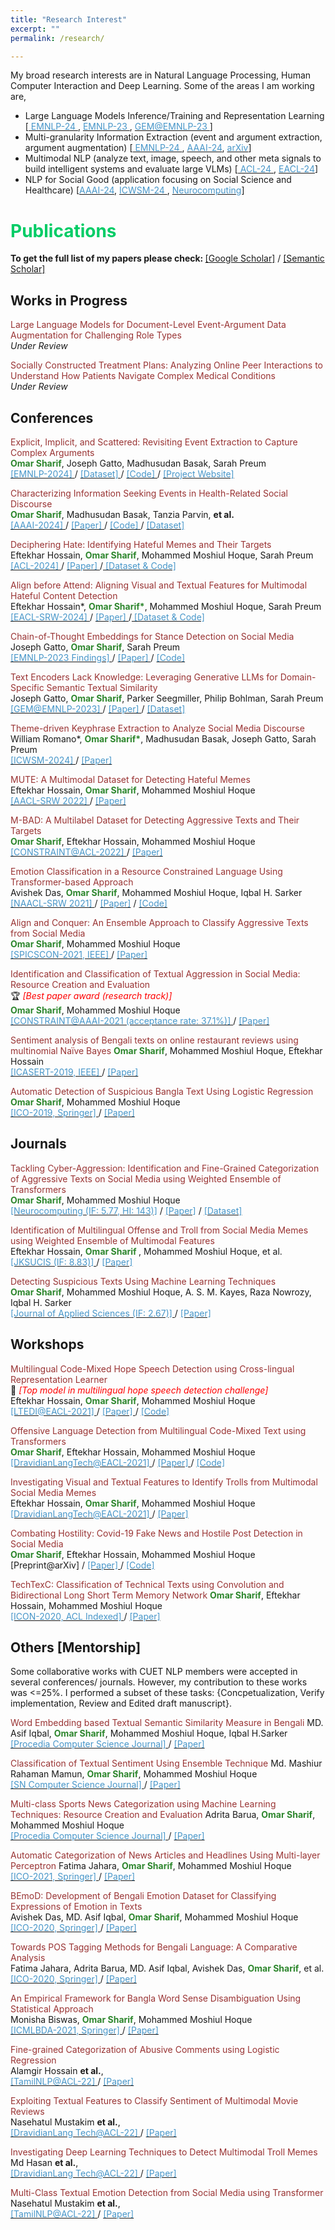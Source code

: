 ```yaml
---
title: "Research Interest"
excerpt: ""
permalink: /research/

---
```


My broad research interests are in Natural Language Processing, Human Computer Interaction and Deep Learning. Some of the areas I am working are,
 * Large Language Models Inference/Training and Representation Learning [[<font color="#4796C9"> EMNLP-24 </font>](https://omar-sharif03.github.io/DiscourseEE/), [<font color="#4796C9"> EMNLP-23 </font>](https://aclanthology.org/2023.findings-emnlp.273/), [<font color="#4796C9">GEM@EMNLP-23 </font>](https://aclanthology.org/2023.gem-1.23/)]
 * Multi-granularity Information Extraction (event and argument extraction, argument augmentation) [[<font color="#4796C9"> EMNLP-24 </font>](https://omar-sharif03.github.io/DiscourseEE/), [<font color="#4796C9">AAAI-24</font>](https://ojs.aaai.org/index.php/AAAI/article/view/30241), [<font color="#4796C9">arXiv</font>](https://arxiv.org/abs/2403.03304)]
 * Multimodal NLP (analyze text, image, speech, and other meta signals to build intelligent systems and evaluate large VLMs) [[<font color="#4796C9"> ACL-24 </font>](https://aclanthology.org/2024.acl-long.454/), [<font color="#4796C9">EACL-24</font>](https://aclanthology.org/2024.eacl-srw.12/)]
 * NLP for Social Good (application focusing on Social Science and Healthcare) [[<font color="#4796C9">AAAI-24</font>](https://ojs.aaai.org/index.php/AAAI/article/view/30241), [<font color="#4796C9"> ICWSM-24 </font>](https://ojs.aaai.org/index.php/ICWSM/article/view/31391/33551), [<font color="#4796C9">Neurocomputing</font>](https://www.sciencedirect.com/science/article/abs/pii/S0925231221018567)]

 
  
<!--
 * Large Language Models, Information Extraction, Multilingual and low‐resource NLP
 * Health Informatics, Social Computing [Objectionable (aggressive, abusive, fake, hate) content classification]
 * Multimodal NLP [utilize (linguistic, acoustic, visual) features to build intelligent systems)]

  ## <font color="#00cc66"> Research Statement </font>  
    Will write my research statement here.
  *<font color="#ff6633">Omar Sharif</font>*
-->

# <font color="#00cc66"> Publications </font> 

<b>To get the full list of my papers please check: </b>[[Google Scholar]](https://scholar.google.com/citations?hl=en&user=TBBRv2wAAAAJ&view_op=list_works&authuser=1&sortby=pubdate) / [[Semantic Scholar]](https://www.semanticscholar.org/author/Omar-Sharif/2073472600)

## <font > Works in Progress </font> 

<font color="#993333">Large Language Models for Document-Level Event-Argument Data Augmentation for Challenging Role Types</font>     
*<font >Under Review</font>* 

<font color="#993333">Socially Constructed Treatment Plans: Analyzing Online Peer Interactions to Understand How Patients Navigate Complex Medical Conditions</font>     
*<font >Under Review</font>*  

## <font> Conferences </font>
<font color="#993333">Explicit, Implicit, and Scattered: Revisiting Event Extraction to Capture Complex Arguments</font>     
<b><font color="#2d862d">Omar Sharif</font></b>, Joseph Gatto, Madhusudan Basak, Sarah Preum <br>
[<font color="#4796C9"> [EMNLP-2024] </font>](https://2024.emnlp.org/) / [<font color="#4796C9">[Dataset] </font>](https://github.com/omar-sharif03/DiscourseEE/tree/main/Data) / [<font color="#4796C9"> [Code] </font>](https://github.com/omar-sharif03/DiscourseEE/tree/main/Code) / [<font color="#4796C9"> [Project Website] </font>](https://omar-sharif03.github.io/DiscourseEE/)
 
 <font color="#993333"> Characterizing Information Seeking Events in Health-Related Social Discourse</font>  
 <b><font color="#2d862d">Omar Sharif</font></b>, Madhusudan Basak, Tanzia Parvin, <b>et al.</b>    
 [<font color="#4796C9"> [AAAI-2024] </font>](https://aaai.org/aaai-conference/call-for-the-special-track-on-ai-for-social-impact/) / [<font color="#4796C9">[Paper] </font>](https://ojs.aaai.org/index.php/AAAI/article/view/30241) / [<font   color="#4796C9"> [Code] </font>](https://github.com/omar-sharif03/AAAI-2024/tree/main/Codes) / [<font   color="#4796C9"> [Dataset] </font>](https://github.com/omar-sharif03/AAAI-2024/tree/main/AAAI-2024-Dataset)

 <font color="#993333"> Deciphering Hate: Identifying Hateful Memes and Their Targets</font>  
  Eftekhar Hossain, <b><font color="#2d862d">Omar Sharif</font></b>, Mohammed Moshiul Hoque, Sarah Preum  
  [<font color="#4796C9"> [ACL-2024] </font>](https://2024.aclweb.org/) / [<font color="#4796C9">[Paper] </font>](https://aclanthology.org/2024.acl-long.454/)/[<font color="#4796C9"> [Dataset & Code] </font>](https://github.com/eftekhar-hossain/Bengali-Hateful-Memes/tree/main/Deciphering-Hate%40ACL)

 <font color="#993333"> Align before Attend: Aligning Visual and Textual Features for Multimodal Hateful Content Detection </font>  
  Eftekhar Hossain*, <b><font color="#2d862d">Omar Sharif*</font></b>, Mohammed Moshiul Hoque, Sarah Preum  
  [<font color="#4796C9"> [EACL-SRW-2024] </font>](https://2024.eacl.org/) / [<font color="#4796C9">[Paper] </font>](https://aclanthology.org/2024.eacl-srw.12/)/[<font color="#4796C9"> [Dataset & Code] </font>](https://github.com/eftekhar-hossain/Bengali-Hateful-Memes)

 <font color="#993333"> Chain-of-Thought Embeddings for Stance Detection on Social Media</font>  
  Joseph Gatto, <b><font color="#2d862d">Omar Sharif</font></b>, Sarah Preum   
  [<font color="#4796C9"> [EMNLP-2023 Findings] </font>](https://2023.emnlp.org/) / [<font color="#4796C9">[Paper] </font>](https://aclanthology.org/2023.findings-emnlp.273/) / [<font   color="#4796C9"> [Code] </font>](https://github.com/JosephGatto/Chain-of-Thought-Embeddings)

 <font color="#993333"> Text Encoders Lack Knowledge: Leveraging Generative LLMs for Domain-Specific Semantic Textual Similarity</font>  
  Joseph Gatto, <b><font color="#2d862d">Omar Sharif</font></b>, Parker Seegmiller, Philip Bohlman, Sarah Preum   
 [<font color="#4796C9"> [GEM@EMNLP-2023] </font>](https://gem-benchmark.com/workshop) / [<font color="#4796C9">[Paper] </font>](https://aclanthology.org/2023.gem-1.23/) / [<font color="#4796C9"> [Dataset] </font>](https://github.com/Persist-Lab/Domain-Specific-STS) 
  
 <font color="#993333"> Theme-driven Keyphrase Extraction to Analyze Social Media Discourse</font>  
  William Romano*, <b><font color="#2d862d">Omar Sharif*</font></b>, Madhusudan Basak, Joseph Gatto, Sarah Preum  
  [<font color="#4796C9"> [ICWSM-2024] </font>](https://www.icwsm.org/2024/index.html/index.html) / [<font color="#4796C9">[Paper] </font>](https://ojs.aaai.org/index.php/ICWSM/article/view/31391/33551)

<!--

<font color="#993333"> MemoSen: A Multimodal Dataset for Sentiment Analysis of Memes</font>  
  Eftekhar Hossain, <b><font color="#2d862d">Omar Sharif</font></b>, Mohammed Moshiul Hoque  
  [<font color="#4796C9"> [LREC-2022] </font>](https://lrec2022.lrec-conf.org/en/) / [<font color="#4796C9">[Paper] </font>](http://www.lrec-conf.org/proceedings/lrec2022/pdf/2022.lrec-1.165.pdf)

-->

  <font color="#993333"> MUTE: A Multimodal Dataset for Detecting Hateful Memes</font>  
  Eftekhar Hossain, <b><font color="#2d862d">Omar Sharif</font></b>, Mohammed Moshiul Hoque  
  [<font color="#4796C9"> [AACL-SRW 2022] </font>](https://www.aacl2022.org/) / [<font color="#4796C9">[Paper] </font>](https://aclanthology.org/2022.aacl-srw.5/)
  
  <font color="#993333"> M-BAD: A Multilabel Dataset for Detecting Aggressive Texts and Their Targets </font>  
  <b><font color="#2d862d">Omar Sharif</font></b>, Eftekhar Hossain, Mohammed Moshiul Hoque  
  [<font color="	#4796C9"> [CONSTRAINT@ACL-2022] </font>](https://lcs2.iiitd.edu.in/CONSTRAINT-2022/) / [<font color="#4796C9">[Paper] </font>](https://aclanthology.org/2022.constraint-1.9/)
 
  <font color="#993333"> Emotion Classification in a Resource Constrained Language Using Transformer-based Approach </font>  
  Avishek Das, <b><font color="#2d862d">Omar Sharif</font></b>, Mohammed Moshiul Hoque, Iqbal H. Sarker   
  [<font color="#4796C9"> [NAACL-SRW 2021] </font>](https://naacl2021-srw.github.io/) / [<font color="#4796C9">[Paper]</font>](https://aclanthology.org/2021.naacl-srw.19/) / [<font color="#4796C9"> [Code] </font>](https://github.com/omar-sharif03/NAACL-SRW-2021)
  
  <font color="#993333"> Align and Conquer: An Ensemble Approach to Classify Aggressive Texts from Social Media </font>    
  <b><font color="#2d862d">Omar Sharif</font></b>, Mohammed Moshiul Hoque    
  [<font color="#4796C9"> [SPICSCON-2021, IEEE] </font>](https://ieeexplore.ieee.org/xpl/conhome/9885262/proceeding) / [<font color="#4796C9">[Paper]     </font>](https://ieeexplore.ieee.org/abstract/document/9885420) 

 <font color="#993333"> Identification and Classification of Textual Aggression in Social Media: Resource Creation and Evaluation </font>     
  🏆 *<font color="#f00">[Best paper award (research track)]</font>*   
 <b><font color="#2d862d">Omar Sharif</font></b>, Mohammed Moshiul Hoque    
 [<font color="#4796C9"> [CONSTRAINT@AAAI-2021 (acceptance rate: 37.1%)] </font>](http://lcs2.iiitd.edu.in/CONSTRAINT-2021) / [<font color="#4796C9">[Paper] </font>](https://link.springer.com/chapter/10.1007%2F978-3-030-73696-5_2) 

<!--
 
 <font color="#993333"> SentiLSTM: A Deep Learning Approach for Sentiment Analysis of Restaurant Reviews</font> 
 Eftekhar Hossain, <b><font color="#2d862d">Omar Sharif</font></b>, Mohammed Moshiul Hoque, Iqbal H. Sarker   
 [<font color="#4796C9"> [HIS-2020, Springer] </font>](http://www.mirlabs.net/his20/) / [<font color="#4796C9">[Paper] </font>](https://arxiv.org/abs/2011.09684)

-->
 
 <font color="#993333">Sentiment analysis of Bengali texts on online restaurant reviews using multinomial Naïve Bayes</font> 
 <b><font color="#2d862d">Omar Sharif</font></b>, Mohammed Moshiul Hoque, Eftekhar Hossain   
 [<font color="#4796C9"> [ICASERT-2019, IEEE] </font>](https://ieeexplore.ieee.org/xpl/conhome/8931128/proceeding) / [<font color="#4796C9">[Paper] </font>](https://ieeexplore.ieee.org/abstract/document/8934655)

<!--
 
 <font color="#993333">Offline Bengali Handwritten Sentence Recognition Using BiLSTM and CTC Networks</font>  
  M. A. Muhaimin Sakib, <b><font color="#2d862d">Omar Sharif</font></b>, Mohammed Moshiul Hoque  
 [<font color="#4796C9"> [ICIoTCT 2020, Springer] </font>](http://iciotct2021.iaasse.org/index.html) / [<font color="#4796C9">[Paper] </font>](https://link.springer.com/chapter/10.1007/978-3-030-76736-5_15)
 
 -->  

 <font color="#993333">Automatic Detection of Suspicious Bangla Text Using Logistic Regression</font> 
 <b><font color="#2d862d">Omar Sharif</font></b>, Mohammed Moshiul Hoque    
 [<font color="#4796C9"> [ICO-2019, Springer] </font>](https://www.icico.info/ico-2019) / [<font color="#4796C9">[Paper] </font>](https://link.springer.com/chapter/10.1007/978-3-030-33585-4_57)        


## <font > Journals </font>  

<font color="#993333">Tackling Cyber-Aggression: Identification and Fine-Grained Categorization of Aggressive Texts on Social Media using Weighted Ensemble of Transformers  </font>                                            
<b><font color="#2d862d">Omar Sharif</font></b>, Mohammed Moshiul Hoque    
[<font color="#4796C9"> [Neurocomputing (IF: 5.77, HI: 143)]</font>](https://www.journals.elsevier.com/neurocomputing) / [<font color="#4796C9">[Paper]</font>](https://www.sciencedirect.com/science/article/abs/pii/S0925231221018567) / [<font color="#4796C9">[Dataset]</font>](https://github.com/omar-sharif03/BAD-Bangla-Aggressive-Text-Dataset)
  
 <font color="#993333">Identification of Multilingual Offense and Troll from Social Media Memes using Weighted Ensemble of Multimodal Features </font>   
 Eftekhar Hossain, <b><font color="#2d862d">Omar Sharif</font> </b>, Mohammed Moshiul Hoque, et al.     
 [<font color=" #4796C9"> [JKSUCIS (IF: 8.83)] </font>](https://www.sciencedirect.com/journal/journal-of-king-saud-university-computer-and-information-sciences) / [<font color="#4796C9">[Paper] </font>](https://www.sciencedirect.com/science/article/pii/S1319157822002166) 
  
 <font color="#993333">Detecting Suspicious Texts Using Machine Learning Techniques  </font>     
  <b><font color="#2d862d">Omar Sharif</font></b>, Mohammed Moshiul Hoque, A. S. M. Kayes, Raza Nowrozy, Iqbal H. Sarker    
  [<font color="#4796C9"> [Journal of Applied Sciences (IF: 2.67)] </font>](https://www.mdpi.com/journal/applsci) / [<font color="#4796C9">[Paper] </font>](https://www.mdpi.com/2076-3417/10/18/6527)

<!--
  <font color="#993333">Multi-class Textual Emotion Categorization using Ensemble of Convolutional and Recurrent Neural Network</font>  
   Tanzaia Parvin, <b><font color="#2d862d">Omar Sharif</font></b>, Mohammed Moshiul Hoque    
   [<font color="#4796C9"> [SN Computer Science Journal] </font>](https://www.springer.com/journal/42979) / [<font color="#4796C9">[Paper] </font>](https://link.springer.com/article/10.1007/s42979-021-00913-0)
   
  <font color="#993333"> BEmoC: A Corpus for Identifying Emotion in Bengali Texts </font>   
   MD. Asif Iqbal, Avishek Das, <b><font color="#2d862d">Omar Sharif</font></b>, Mohammed Moshiul Hoque, Iqbal H.Sarker   
   [<font color="#4796C9"> [SN Computer Science Journal] </font>](https://www.springer.com/journal/42979) / [<font color="#4796C9">[Paper] </font>](https://link.springer.com/article/10.1007/s42979-022-01028-w)
-->

## <font > Workshops </font>
 
  <font color="#993333"> Multilingual Code-Mixed Hope Speech Detection using Cross-lingual Representation Learner</font>  
 🥇 *<font color="#f00">[Top model in multilingual hope speech detection challenge]</font>*       
  Eftekhar Hossain, <b><font color="#2d862d">Omar Sharif</font></b>, Mohammed Moshiul Hoque   
  [<font color="#4796C9"> [LTEDI@EACL-2021] </font>](https://sites.google.com/view/lt-edi-2021/home) / [<font color="#4796C9">[Paper] </font>](https://www.aclweb.org/anthology/2021.ltedi-1.25/) / [<font   color="#4796C9"> [Code] </font>](https://github.com/omar-sharif03/CUET_NLP-EACL_2021)  


 <font color="#993333"> Offensive Language Detection from Multilingual Code-Mixed Text using Transformers</font>  
 <b><font color="#2d862d">Omar Sharif</font></b>,  Eftekhar Hossain, Mohammed Moshiul Hoque  
  [<font color="#4796C9"> [DravidianLangTech@EACL-2021] </font>](https://dravidianlangtech.github.io/2021/index.html) / [<font color="#4796C9">[Paper] </font>](https://www.aclweb.org/anthology/2021.dravidianlangtech-1.35/) / [<font   color="#4796C9"> [Code] </font>](https://github.com/omar-sharif03/CUET_NLP-EACL_2021)  
 

 <font color="#993333"> Investigating Visual and Textual Features to Identify Trolls from Multimodal Social Media Memes</font>    
  Eftekhar Hossain, <b><font color="#2d862d">Omar Sharif</font></b>, Mohammed Moshiul Hoque    
  [<font color="#4796C9"> [DravidianLangTech@EACL-2021] </font>](https://dravidianlangtech.github.io/2021/index.html) / [<font color="#4796C9">[Paper] </font>](https://www.aclweb.org/anthology/2021.dravidianlangtech-1.43/) 
  
 <font color="#993333"> Combating Hostility: Covid-19 Fake News and Hostile Post Detection in Social Media</font>  
<b><font color="#2d862d">Omar Sharif</font></b>,  Eftekhar Hossain, Mohammed Moshiul Hoque  
 [Preprint@arXiv]  / [<font color="#4796C9">[Paper] </font>](https://arxiv.org/abs/2101.03291) / [<font color="#4796C9"> [Code] </font>](https://github.com/omar-sharif03/CONSTRAINT-AAAI2021) 
 
 <font color="#993333"> TechTexC: Classification of Technical Texts using Convolution and Bidirectional Long Short Term Memory Network</font> 
 <b><font color="#2d862d">Omar Sharif</font></b>,  Eftekhar Hossain, Mohammed Moshiul Hoque  
[<font color="#4796C9"> [ICON-2020, ACL Indexed] </font>](https://www.iitp.ac.in/~ai-nlp-ml/icon2020/index.html) / [<font color="#4796C9">[Paper] </font>](https://aclanthology.org/2020.icon-techdofication.8/)
  
  
## <font > Others [Mentorship] </font>

Some collaborative works with CUET NLP members were accepted in several conferences/ journals. However, my contribution to these works was <=25%. I performed a subset of these tasks: {Concpetualization, Verify implementation, Review and Edited draft manuscript}.
  
 <font color="#993333">Word Embedding based Textual Semantic Similarity Measure in Bengali </font> 
  MD. Asif Iqbal, <b><font color="#2d862d">Omar Sharif</font></b>, Mohammed Moshiul Hoque, Iqbal H.Sarker    
  [<font color="#4796C9"> [Procedia Computer Science Journal] </font>](https://www.sciencedirect.com/journal/procedia-computer-science) / [<font color="#4796C9">[Paper] </font>](https://www.sciencedirect.com/science/article/pii/S1877050921020512)
  
 <font color="#993333">Classification of Textual Sentiment Using Ensemble Technique </font> 
  Md. Mashiur Rahaman Mamun, <b><font color="#2d862d">Omar Sharif</font></b>, Mohammed Moshiul Hoque    
  [<font color="#4796C9"> [SN Computer Science Journal] </font>](https://www.springer.com/journal/42979) / [<font color="#4796C9">[Paper] </font>](https://link.springer.com/article/10.1007/s42979-021-00922-z)
  
  <font color="#993333">Multi-class Sports News Categorization using Machine Learning Techniques: Resource Creation and Evaluation</font> 
  Adrita Barua, <b><font color="#2d862d">Omar Sharif</font></b>, Mohammed Moshiul Hoque    
  [<font color="#4796C9"> [Procedia Computer Science Journal] </font>](https://www.sciencedirect.com/journal/procedia-computer-science) / [<font color="#4796C9">[Paper] </font>](https://www.sciencedirect.com/science/article/pii/S1877050921021268)
  
<font color="#993333">Automatic Categorization of News Articles and Headlines Using Multi-layer Perceptron</font> 
  Fatima Jahara, <b><font color="#2d862d">Omar Sharif</font></b>, Mohammed Moshiul Hoque   
  [<font color="#4796C9"> [ICO-2021, Springer] </font>](https://www.icico.info/) / [<font color="#4796C9">[Paper] </font>](https://link.springer.com/chapter/10.1007/978-3-030-93247-3_16)
 
 <font color="#993333">BEmoD: Development of Bengali Emotion Dataset for Classifying Expressions of Emotion in Texts</font>  
  Avishek Das, MD. Asif Iqbal, <b><font color="#2d862d">Omar Sharif</font></b>, Mohammed Moshiul Hoque    
  [<font color="#4796C9"> [ICO-2020, Springer] </font>](https://www.icico.info/ico2020-virtual-conference) / [<font color="#4796C9">[Paper] </font>](https://link.springer.com/chapter/10.1007/978-3-030-68154-8_94)
  
 <font color="#993333">Towards POS Tagging Methods for Bengali Language: A Comparative Analysis</font>  
  Fatima Jahara, Adrita Barua, MD. Asif Iqbal, Avishek Das, <b><font color="#2d862d">Omar Sharif</font></b>, et al.   
  [<font color="#4796C9"> [ICO-2020, Springer] </font>](https://www.icico.info/ico2020-virtual-conference) / [<font color="#4796C9">[Paper] </font>](https://link.springer.com/chapter/10.1007/978-3-030-68154-8_93)
  
  <font color="#993333">An Empirical Framework for Bangla Word Sense Disambiguation Using Statistical Approach</font>  
  Monisha Biswas, <b><font color="#2d862d">Omar Sharif</font></b>, Mohammed Moshiul Hoque  
  [<font color="#4796C9"> [ICMLBDA-2021, Springer] </font>](https://link.springer.com/conference/icmlbda) / [<font color="#4796C9">[Paper] </font>](https://link.springer.com/chapter/10.1007/978-3-030-82469-3_3)
  
<font color="#993333"> Fine-grained Categorization of Abusive Comments using Logistic Regression </font>  
 Alamgir Hossain <b>et al.</b>,  
[<font color="#4796C9"> [TamilNLP@ACL-22] </font>](https://dravidianlangtech.github.io/2022/) / [<font color="#4796C9">[Paper] </font>](https://aclanthology.org/2022.dravidianlangtech-1.34/)
 
 <font color="#993333"> Exploiting Textual Features to Classify Sentiment of Multimodal Movie Reviews </font>  
 Nasehatul Mustakim <b>et al.</b>,  
[<font color="#4796C9"> [DravidianLang Tech@ACL-22] </font>](https://dravidianlangtech.github.io/2022/) / [<font color="#4796C9">[Paper] </font>](https://aclanthology.org/2022.dravidianlangtech-1.30/)


 <font color="#993333"> Investigating Deep Learning Techniques to Detect Multimodal Troll Memes </font>  
 Md Hasan <b>et al.</b>,  
[<font color="#4796C9"> [DravidianLang Tech@ACL-22] </font>](https://dravidianlangtech.github.io/2022/) / [<font color="#4796C9">[Paper] </font>](https://aclanthology.org/2022.dravidianlangtech-1.27/)


<font color="#993333"> Multi-Class Textual Emotion Detection from Social Media using Transformer </font>  
Nasehatul Mustakim <b>et al.</b>,  
[<font color="#4796C9"> [TamilNLP@ACL-22] </font>](https://dravidianlangtech.github.io/2022/) / [<font color="#4796C9">[Paper] </font>](https://aclanthology.org/2022.dravidianlangtech-1.31/)




  
